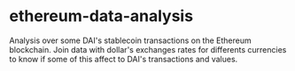 # ethereum-data-analysis
Analysis over some DAI's stablecoin transactions on the Ethereum blockchain. Join data with dollar's exchanges rates for differents currencies to know if some of this affect to DAI's transactions and values.
